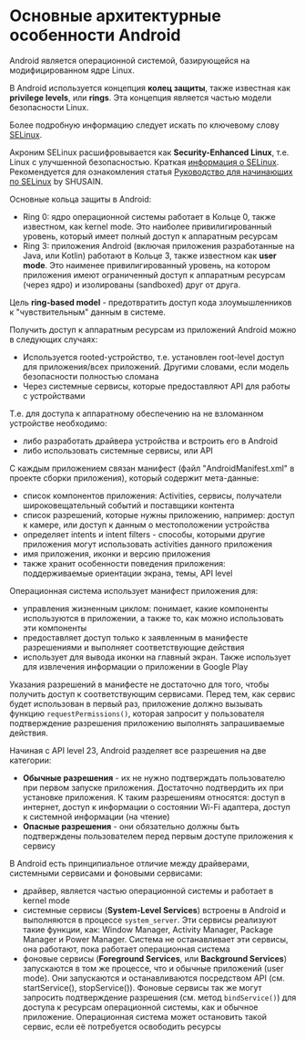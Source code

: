 # Основные архитектурные особенности Android

Android является операционной системой, базирующейся на модифицированном ядре Linux.

В Android используется концепция **колец защиты**, также известная как **privilege levels**, или **rings**. Эта концепция является частью модели безопасности Linux. 

Более подробную информацию следует искать по ключевому слову [SELinux](https://ru.wikipedia.org/wiki/SELinux). 

Акроним SELinux расшифровывается как **Security-Enhanced Linux**, т.е. Linux с улучшенной безопасностью. Краткая [информация о SELinux](https://serverspace.ru/support/glossary/selinux/?utm_source=google.com&utm_medium=organic&utm_campaign=google.com&utm_referrer=google.com). Рекомендуется для ознакомления статья [Руководство для начинающих по SELinux](https://habr.com/ru/companies/otus/articles/460387/) by SHUSAIN.

Основные кольца защиты в Android:

- Ring 0: ядро операционной системы работает в Кольце 0, также известном, как kernel mode. Это наиболее привилигированный уровень, который имеет полный доступ к аппаратным ресурсам
- Ring 3: приложения Android (включая приложения разработанные на Java, или Kotlin) работают в Кольце 3, также известном как **user mode**. Это наименее привилигированный уровень, на котором приложения имеют ограниченный доступ к аппаратным ресурсам (через ядро) и изолированы (sandboxed) друг от друга.

Цель **ring-based model** - предотвратить доступ кода злоумышленников к "чувствительным" данным в системе.

Получить доступ к аппаратным ресурсам из приложений Android можно в следующих случаях:

- Используется rooted-устройство, т.е. установлен root-level доступ для приложения/всех приложений. Другими словами, если модель безопасности полностью сломана
- Через системные сервисы, которые предоставляют API для работы с устройствами

Т.е. для доступа к аппаратному обеспечению на не взломанном устройстве необходимо:

- либо разработать драйвера устройства и встроить его в Android
- либо использовать системные сервисы, или API

С каждым приложением связан манифест (файл "AndroidManifest.xml" в проекте сборки приложения), который содержит мета-данные:

- список компонентов приложения: Activities, сервисы, получатели широковещательный событий и поставщики контента
- список разрешений, которые нужны приложению, например: доступ к камере, или доступ к данным о местоположении устройства
- определяет intents и intent filters - способы, которыми другие приложения могут использовать activities данного приложения
- имя приложения, иконки и версию приложения
- также хранит особенности поведения приложения: поддерживаемые ориентации экрана, темы, API level 

Операционная система использует манифест приложения для:

- управления жизненным циклом: понимает, какие компоненты используются в приложении, а также то, как можно использовать эти компоненты
- предоставляет доступ только к заявленным в манифесте разрешениями и выполняет соответствующие действия
- использует для вывода иконки на главный экран. Также использует для извлечения информации о приложении в Google Play

Указания разрешений в манифесте не достаточно для того, чтобы получить доступ к соответствующим сервисами. Перед тем, как сервис будет использован в первый раз, приложение должно вызывать функцию `requestPermissions()`, которая запросит у пользователя подтверждение разрешения приложению выполнять запрашиваемые действия.

Начиная с API level 23, Android разделяет все разрешения на две категории:

- **Обычные разрешения** - их не нужно подтверждать пользователю при первом запуске приложения. Достаточно подтвердить их при установке приложения. К таким разрешениям относятся: доступ в интернет, доступ к информации о состоянии Wi-Fi адаптера, доступ к системной информации (на чтение)
- **Опасные разрешения** - они обязательно должны быть подтверждены пользователем перед первым доступе приложения к сервису

В Android есть принципиальное отличие между драйверами, системными сервисами и фоновыми сервисами:

- драйвер, является частью операционной системы и работает в kernel mode
- системные сервисы (**System-Level Services**) встроены в Android и выполняются в процессе `system_server`. Эти сервисы реализуют такие функции, как: Window Manager, Activity Manager, Package Manager и Power Manager. Система не останавливает эти сервисы, она работают, пока работает операционная система
- фоновые сервисы (**Foreground Services**, или **Background Services**) запускаются в том же процессе, что и обычные приложений (user mode). Они запускаются и останавливаются посредством API (см. startService(), stopService()). Фоновые сервисы так же могут запросить подтверждение разрешения (см. метод `bindService()`) для доступа к ресурсам операционной системы, как и обычное приложение. Операционная система может остановить такой сервис, если её потребуется освободить ресурсы
